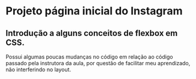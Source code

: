 # Projeto página inicial do Instagram

## Introdução a alguns conceitos de flexbox em CSS.
Possui algumas poucas mudanças no código em relação ao código passado pela instrutora da aula, por questão de facilitar meu aprendizado, não interferindo no layout.
